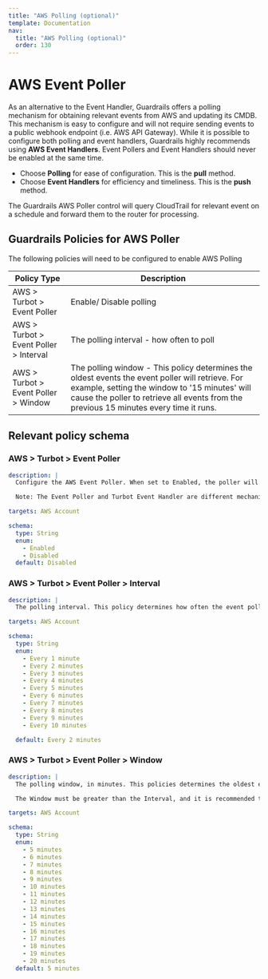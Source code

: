 ```yaml
---
title: "AWS Polling (optional)"
template: Documentation
nav:
  title: "AWS Polling (optional)"
  order: 130
---
```


# AWS Event Poller

As an alternative to the Event Handler, Guardrails offers a polling mechanism for obtaining relevant events from AWS and
updating its CMDB. This mechanism is easy to configure and will not require sending events to a public webhook
endpoint (i.e. AWS API Gateway). While it is possible to configure both polling and event handlers, Guardrails highly
recommends using **AWS Event Handlers**. Event Pollers and Event Handlers should never be enabled at the same time.

* Choose **Polling** for ease of configuration. This is the **pull** method.
* Choose **Event Handlers** for efficiency and timeliness. This is the **push** method.

The Guardrails AWS Poller control will query CloudTrail for relevant event on a schedule and forward them to the router for
processing.

## Guardrails Policies for AWS Poller 

The following policies will need to be configured to enable AWS Polling

| Policy Type                            | Description                                                                                                                                                                                                                                 |
|----------------------------------------|---------------------------------------------------------------------------------------------------------------------------------------------------------------------------------------------------------------------------------------------|
| AWS > Turbot > Event Poller            | Enable/ Disable polling                                                                                                                                                                                                                     |
| AWS > Turbot > Event Poller > Interval | The polling interval - how often to poll                                                                                                                                                                                                    |
| AWS > Turbot > Event Poller > Window   | The polling window - This policy determines the oldest events the event poller will retrieve. For example, setting the window to '15 minutes' will cause the poller to retrieve all events from the previous 15 minutes every time it runs. 

## Relevant policy schema

### AWS > Turbot > Event Poller

```yml
description: |
  Configure the AWS Event Poller. When set to Enabled, the poller will run at the interval specified to retrieve the latest events and forward them to the Turbot Router.

  Note: The Event Poller and Turbot Event Handler are different mechanisms for sending information to Turbot. You should enable one or the other, but not both.

targets: AWS Account

schema:
  type: String
  enum:
    - Enabled
    - Disabled
  default: Disabled
```

### AWS > Turbot > Event Poller > Interval

```yml
description: |
  The polling interval. This policy determines how often the event poller will run.

targets: AWS Account

schema:
  type: String
  enum:
    - Every 1 minute
    - Every 2 minutes
    - Every 3 minutes
    - Every 4 minutes
    - Every 5 minutes
    - Every 6 minutes
    - Every 7 minutes
    - Every 8 minutes
    - Every 9 minutes
    - Every 10 minutes

  default: Every 2 minutes
```

### AWS > Turbot > Event Poller > Window

```yml
description: |
  The polling window, in minutes. This policies determines the oldest events the event poller will retrieve. For example, setting the window to '15 minutes' will cause the poller to retrieve all events from the previous 15 minutes every time it runs.

  The Window must be greater than the Interval, and it is recommended to be at least twice the Interval. For example, if the Interval is 'Every 5 Minutes', the Window should be at least '10 Minutes'.

targets: AWS Account

schema:
  type: String
  enum:
    - 5 minutes
    - 6 minutes
    - 7 minutes
    - 8 minutes
    - 9 minutes
    - 10 minutes
    - 11 minutes
    - 12 minutes
    - 13 minutes
    - 14 minutes
    - 15 minutes
    - 16 minutes
    - 17 minutes
    - 18 minutes
    - 19 minutes
    - 20 minutes
  default: 5 minutes
```